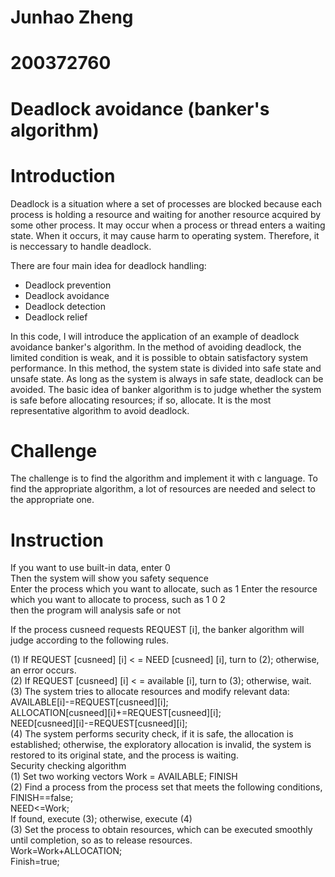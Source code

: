 # Junhao Zheng
# 200372760
# Deadlock avoidance (banker's algorithm)

# Introduction
Deadlock is a situation where a set of processes are blocked because each process is holding a resource and waiting for another resource acquired by some other process. It may occur when a process or thread enters a waiting state. When it occurs, it may cause harm to operating system. Therefore, it is neccessary to handle deadlock.

There are four main idea for deadlock handling:
- Deadlock prevention
- Deadlock avoidance
- Deadlock detection
- Deadlock relief

In this code, I will introduce the application of an example of deadlock avoidance banker's algorithm. In the method of avoiding deadlock, the limited condition is weak, and it is possible to obtain satisfactory system performance. In this method, the system state is divided into safe state and unsafe state. As long as the system is always in safe state, deadlock can be avoided.
The basic idea of banker algorithm is to judge whether the system is safe before allocating resources; if so, allocate. It is the most representative algorithm to avoid deadlock.

# Challenge
The challenge is to find the algorithm and implement it with c language. To find the appropriate algorithm, a lot of resources are needed and select to the appropriate one.

# Instruction

If you want to use built-in data, enter 0  
Then the system will show you safety sequence  
Enter the process which you want to allocate, such as 1
Enter the resource which you want to allocate to process, such as 1 0 2  
then the program will analysis safe or not  

If the process cusneed requests REQUEST  [i], the banker algorithm will judge according to the following rules.

(1) If REQUEST  [cusneed] [i] < = NEED [cusneed] [i], turn to (2); otherwise, an error occurs.  
(2) If REQUEST [cusneed] [i] < = available [i], turn to (3); otherwise, wait.   
(3) The system tries to allocate resources and modify relevant data:  
AVAILABLE[i]-=REQUEST[cusneed][i];  
ALLOCATION[cusneed][i]+=REQUEST[cusneed][i];  
NEED[cusneed][i]-=REQUEST[cusneed][i];  
(4) The system performs security check, if it is safe, the allocation is established; otherwise, the exploratory allocation is invalid, the system is restored to its original state, and the process is waiting.  
Security checking algorithm  
(1) Set two working vectors Work = AVAILABLE;  FINISH  
(2) Find a process from the process set that meets the following conditions,  
FINISH==false;  
NEED<=Work;  
If found, execute (3); otherwise, execute (4)  
(3) Set the process to obtain resources, which can be executed smoothly until completion, so as to release resources.  
Work=Work+ALLOCATION;  
Finish=true;  
